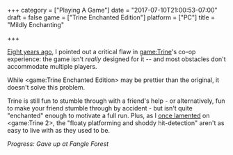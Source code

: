 +++
category = ["Playing A Game"]
date = "2017-07-10T21:00:53-07:00"
draft = false
game = ["Trine Enchanted Edition"]
platform = ["PC"]
title = "Mildly Enchanting"

+++

[Eight years ago](%site.BaseURL%2009/08/22/trine-4/), I pointed out a critical flaw in <game:Trine>'s co-op experience: the game isn't <i>really</i> designed for it -- and most obstacles don't accommodate multiple players.

While <game:Trine Enchanted Edition> may be prettier than the original, it doesn't solve this problem.

Trine is still fun to stumble through with a friend's help - or alternatively, fun to make your friend stumble through by accident - but isn't quite "enchanted" enough to motivate a full run.  Plus, as I [once lamented](%site.BaseURL%2014/07/31/trine-trine-again/) on <game:Trine 2>, the "floaty platforming and shoddy hit-detection" aren't as easy to live with as they used to be.

<i>Progress: Gave up at Fangle Forest</i>
